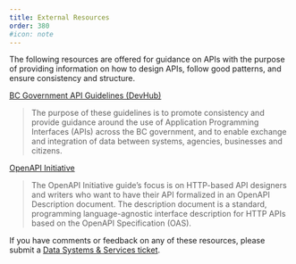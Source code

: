 ```yaml
---
title: External Resources
order: 380
#icon: note
---
```


The following resources are offered for guidance on APIs with the purpose of providing information on how to design APIs, follow good patterns, and ensure consistency and structure.

<!-- [Government of Canada API Store](https://api.canada.ca/)

> The API store for the Government of Canada is a one-stop shop for APIs to build applications and services using government data and information. The API Store is the central repository of Federal government department APIs. The API Store enables discovery of APIs, ensures consistent security, provides performance and analytics information, and offers guidance on API life cycle management. -->

[BC Government API Guidelines (DevHub)](https://classic.developer.gov.bc.ca/Data-and-APIs/BC-Government-API-Guidelines)

> The purpose of these guidelines is to promote consistency and provide guidance around the use of Application Programming Interfaces (APIs) across the BC government, and to enable exchange and integration of data between systems, agencies, businesses and citizens.

[OpenAPI Initiative](https://learn.openapis.org/specification/)

> The OpenAPI Initiative guide’s focus is on HTTP-based API designers and writers who want to have their API formalized in an OpenAPI Description document. The description document is a standard, programming language-agnostic interface description for HTTP APIs based on the OpenAPI Specification (OAS).

If you have comments or feedback on any of these resources, please submit a
[Data Systems & Services ticket](https://dpdd.atlassian.net/servicedesk/customer/portal/1/group/1/create/18?summary=APS%20Documentation%20Feedback&customfield_10402=10423).
